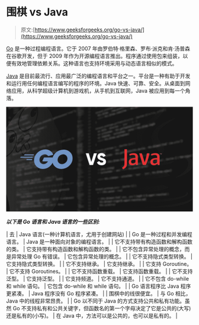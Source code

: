 # 围棋 vs Java

> 原文:[https://www.geeksforgeeks.org/go-vs-java/](https://www.geeksforgeeks.org/go-vs-java/)

[Go](https://www.geeksforgeeks.org/go-programming-language-introduction/) 是一种过程编程语言。它于 2007 年由罗伯特·格里森、罗布·派克和肯·汤普森在谷歌开发，但于 2009 年作为开源编程语言推出。程序通过使用包来组装，以便有效地管理依赖关系。这种语言也支持环境采用与动态语言相似的模式。

[Java](https://www.geeksforgeeks.org/java/) 是目前最流行、应用最广泛的编程语言和平台之一。平台是一种有助于开发和运行用任何编程语言编写的程序的环境。Java 快速、可靠、安全。从桌面到网络应用，从科学超级计算机到游戏机，从手机到互联网，Java 被应用到每一个角落。

[![Go-vs-Java](img/761fa5cb47d0f7d9138f614a73ea9e7c.png)](https://media.geeksforgeeks.org/wp-content/uploads/20190729183111/Go-vs-Java.png)

***以下是 Go 语言和 Java 语言的一些区别:***

| 去 | Java 语言(一种计算机语言，尤用于创建网站) |
| Go 是一种过程和并发编程语言。 | Java 是一种面向对象的编程语言。 |
| 它不支持带有构造函数和解构函数的类。 | 它支持带有构造函数和解构函数的类。 |
| 它不包含异常处理的概念，而是异常处理 Go 有错误。 | 它包含异常处理的概念。 |
| 它不支持隐式类型转换。 | 它支持隐式类型转换。 |
| 它不支持继承。 | 它支持继承。 |
| 它支持 Goroutine。 | 它不支持 Goroutines。 |
| 它不支持函数重载。 | 它支持函数重载。 |
| 它不支持泛型。 | 它支持泛型。 |
| 它支持频道。 | 它不支持通道。 |
| 它不包含 do-while 和 while 语句。 | 它包含 do-while 和 while 语句。 |
| Go 语言程序比 Java 程序更紧凑。 | Java 程序没有 Go 程序紧凑。 |
| 围棋中的线很便宜。 | 与 Go 相比，Java 中的线程非常昂贵。 |
| Go 以不同于 Java 的方式支持公共和私有功能。虽然 Go 不支持私有和公共关键字，但函数名的第一个字母决定了它是公共的(大写)还是私有的(小写)。 | 在 Java 中，方法可以是公共的，也可以是私有的。 |